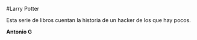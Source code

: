 #Larry Potter

Esta serie de libros cuentan la historia de un hacker de los que hay pocos.

**Antonio G**